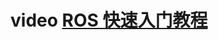 # video [ROS 快速入门教程](https://www.bilibili.com/video/BV1yG411G7ht/?spm_id_from=333.1007.top_right_bar_window_history.content.click&vd_source=4acdb875c05ce9dccfce3cd6cfaac651)
